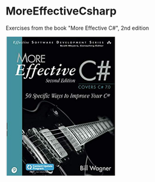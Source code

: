 # MoreEffectiveCsharp
Exercises from the book "More Effective C#", 2nd edition

![book_cover](https://github.com/henriquegaia/MoreEffectiveCsharp/blob/master/Resources/cover.PNG)
